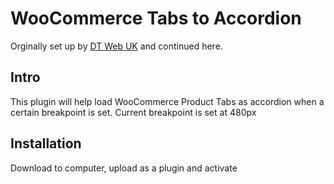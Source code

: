 # WooCommerce Tabs to Accordion

Orginally set up by [DT Web UK](https://github.com/dtwebuk) and continued here.

## Intro

This plugin will help load WooCommerce Product Tabs as accordion when a certain breakpoint is set. Current breakpoint is set at 480px

## Installation

Download to computer, upload as a plugin and activate


